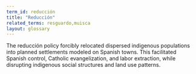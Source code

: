 ```yaml
---
term_id: reducción
title: "Reducción"
related_terms: resguardo,muisca
layout: glossary
---
```


The reducción policy forcibly relocated dispersed indigenous populations into planned settlements modeled on Spanish towns. This facilitated Spanish control, Catholic evangelization, and labor extraction, while disrupting indigenous social structures and land use patterns.

